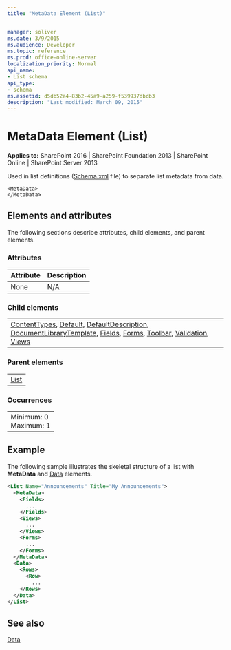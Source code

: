 ```yaml
---
title: "MetaData Element (List)"


manager: soliver
ms.date: 3/9/2015
ms.audience: Developer
ms.topic: reference
ms.prod: office-online-server
localization_priority: Normal
api_name:
- List schema
api_type:
- schema
ms.assetid: d5db52a4-83b2-45a9-a259-f539937dbcb3
description: "Last modified: March 09, 2015"
---
```


# MetaData Element (List)

 
  
 **Applies to:** SharePoint 2016 | SharePoint Foundation 2013 | SharePoint Online | SharePoint Server 2013
  
Used in list definitions ([Schema.xml](http://msdn.microsoft.com/library/c2f01064-80d8-47ee-b602-ecf4c480ac56%28Office.15%29.aspx) file) to separate list metadata from data. 
  
```
<MetaData>
</MetaData>
```

## Elements and attributes

The following sections describe attributes, child elements, and parent elements.

### Attributes

|**Attribute**|**Description**|
|:-----|:-----|
|None  <br/> |N/A  <br/> |
   
### Child elements

||
|:-----|
|[ContentTypes](contenttypes-element-list.md), [Default](default-element-listform.md), [DefaultDescription](defaultdescription-element-list.md), [DocumentLibraryTemplate](documentlibrarytemplate-element-list.md), [Fields](fields-element-list.md), [Forms](forms-element-list.md), [Toolbar](toolbar-element-list.md), [Validation](validation-element-list.md), [Views](views-element-list.md)|
   
### Parent elements

||
|:-----|
|[List](list-element-list.md)|
   
### Occurrences

||
|:-----|
|Minimum: 0  <br/> Maximum: 1  <br/> |
   
## Example

The following sample illustrates the skeletal structure of a list with **MetaData** and [Data](../../collaborative-application-markup-language-caml-schemas/site-schema/data-element-site.md) elements. 
  
```XML
<List Name="Announcements" Title="My Announcements">
  <MetaData>
    <Fields>
      ...
    </Fields>
    <Views>
      ...
    </Views>
    <Forms>
      ...
    </Forms>
  </MetaData>
  <Data>
    <Rows>
      <Row>
        ...
    </Rows>
  </Data>
</List>
```

## See also



[Data](../../collaborative-application-markup-language-caml-schemas/site-schema/data-element-site.md)

